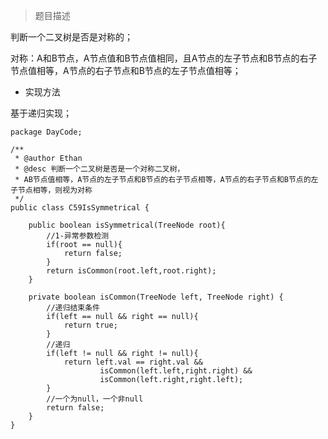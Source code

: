 >题目描述

判断一个二叉树是否是对称的；

对称：A和B节点，A节点值和B节点值相同，且A节点的左子节点和B节点的右子节点值相等，A节点的右子节点和B节点的左子节点值相等；

- 实现方法

基于递归实现；

```
package DayCode;

/**
 * @author Ethan
 * @desc 判断一个二叉树是否是一个对称二叉树，
 * AB节点值相等，A节点的左子节点和B节点的右子节点相等，A节点的右子节点和B节点的左子节点相等，则视为对称 
 */
public class C59IsSymmetrical {

	public boolean isSymmetrical(TreeNode root){
		//1-异常参数检测
		if(root == null){
			return false;
		}
		return isCommon(root.left,root.right);
	}

	private boolean isCommon(TreeNode left, TreeNode right) {
		//递归结束条件
		if(left == null && right == null){
			return true;
		}
		//递归
		if(left != null && right != null){
			return left.val == right.val && 
					isCommon(left.left,right.right) &&
					isCommon(left.right,right.left);
		}
		//一个为null，一个非null
		return false;
	}
}
```

